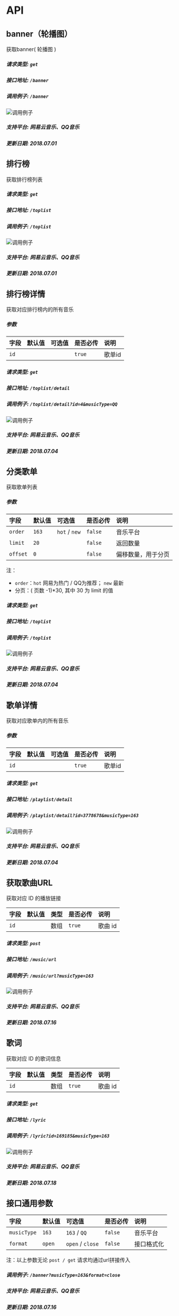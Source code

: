 # API



## banner（轮播图）

获取banner( 轮播图 ) 

##### 请求类型: `get`

##### 接口地址: `/banner`

##### 调用例子: `/banner`

![调用例子](/images/banner.png)

##### 支持平台: 网易云音乐、QQ音乐

##### 更新日期: 2018.07.01



## 排行榜

获取排行榜列表

##### 请求类型: `get`

##### 接口地址: `/toplist`

##### 调用例子: `/toplist`

![调用例子](/images/toplist.png)

##### 支持平台: 网易云音乐、QQ音乐

##### 更新日期: 2018.07.01

## 排行榜详情

获取对应排行榜内的所有音乐

##### 参数

| 字段 | 默认值 | 可选值 | 是否必传 | 说明 |
| :------------ | :------------ | :------------ | :------------ | :------------ |
| `id` |  |  | `true` | 歌单id |

##### 请求类型: `get`

##### 接口地址: `/toplist/detail`

##### 调用例子: `/toplist/detail?id=4&musicType=QQ`

![调用例子](/images/toplist_detail.png)

##### 支持平台: 网易云音乐、QQ音乐

##### 更新日期: 2018.07.04



## 分类歌单

获取歌单列表

##### 参数

| 字段 | 默认值 | 可选值 | 是否必传 | 说明 |
| :------------ | :------------ | :------------ | :------------ | :------------ |
| `order` | `163` | `hot` / `new` | `false` | 音乐平台 |
| `limit` | `20` |  | `false` | 返回数量 |
| `offset` | `0` |  | `false` | 偏移数量，用于分页 |

注：
* `order`：`hot` 网易为热门 / QQ为推荐； `new` 最新
* 分页：( 页数 -1)*30, 其中 30 为 limit 的值

##### 请求类型: `get`

##### 接口地址: `/toplist`

##### 调用例子: `/toplist`

![调用例子](/images/playlist.png)

##### 支持平台: 网易云音乐、QQ音乐

##### 更新日期: 2018.07.04



## 歌单详情

获取对应歌单内的所有音乐

##### 参数

| 字段 | 默认值 | 可选值 | 是否必传 | 说明 |
| :------------ | :------------ | :------------ | :------------ | :------------ |
| `id` |  |  | `true` | 歌单id |

##### 请求类型: `get`

##### 接口地址: `/playlist/detail`

##### 调用例子: `/playlist/detail?id=3778678&musicType=163`

![调用例子](/images/playlist_detail.png)

##### 支持平台: 网易云音乐、QQ音乐

##### 更新日期: 2018.07.04



## 获取歌曲URL

获取对应 ID 的播放链接

| 字段 | 默认值 | 类型 | 是否必传 | 说明 |
| :------------ | :------------ | :------------ | :------------ | :------------ |
| `id` |  | 数组 | `true` | 歌曲 id |

##### 请求类型: `post`

##### 接口地址: `/music/url`

##### 调用例子: `/music/url?musicType=163`

![调用例子](/images/musicurl.png)

##### 支持平台: 网易云音乐、QQ音乐

##### 更新日期: 2018.07.16



## 歌词

获取对应 ID 的歌词信息

| 字段 | 默认值 | 类型 | 是否必传 | 说明 |
| :------------ | :------------ | :------------ | :------------ | :------------ |
| `id` |  | 数组 | `true` | 歌曲 id |

##### 请求类型: `get`

##### 接口地址: `/lyric`

##### 调用例子: `/lyric?id=169185&musicType=163`

![调用例子](/images/lyric.png)

##### 支持平台: 网易云音乐、QQ音乐

##### 更新日期: 2018.07.18



## 接口通用参数

| 字段 | 默认值 | 可选值 | 是否必传 | 说明 |
| :------------ | :------------ | :------------ | :------------ | :------------ |
| `musicType` | `163` | `163` / `QQ` | `false` | 音乐平台 |
| `format` | `open` | `open` / `close` | `false` | 接口格式化 |

注：以上参数无论 `post / get` 请求均通过url拼接传入

##### 调用例子: `/banner?musicType=163&format=close`

##### 支持平台: 网易云音乐、QQ音乐

##### 更新日期: 2018.07.16

<!-- ## 搜索

调用此接口 , 传入搜索关键词可以搜索 该音乐 / 专辑 / 歌手 / 歌单 / 用户

##### 参数

| 字段 | 默认值 | 可选值 | 是否必传 | 说明 |
| :------------ | :------------ | :------------ | :------------ | :------------ |
| `keywords` |  |  | `true` | 搜索关键字 |
| `type` | 1 | 1: 单曲 | `false` | 搜索类型 |
| `limit` | 30 |  | `false` | 返回数量 |
| `page` | 0 |  | `false` | 页码(offset) |
| `musicType` | `163` | `163` / `QQ` | `false` | 音乐平台 |
| `format` | `open` | `open` / `close` | `false` | 接口格式化 |

##### 接口地址: `/search`

##### 调用例子: `/search?keywords=薛之谦`

##### 支持平台: 网易云音乐、QQ音乐

##### 更新日期: 2018.07.01 -->